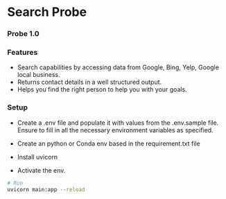 # Search Probe
### Probe 1.0

### Features
- Search capabilities by accessing data from Google, Bing, Yelp, Google local business.
- Returns contact details in a well structured output.
- Helps you find the right person to help you with your goals.

### Setup
- Create a .env file and populate it with values from the .env.sample file. Ensure to fill in all the necessary environment variables as specified.

- Create an python or Conda env based in the requirement.txt file

- Install uvicorn 

- Activate the env.

```bash
# Run
uvicorn main:app --reload
```


